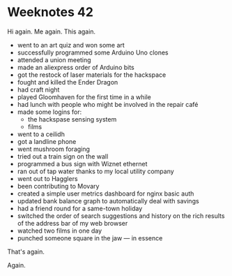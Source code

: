 # Weeknotes 42

Hi again. Me again. This again.

- went to an art quiz and won some art
- successfully programmed some Arduino Uno clones
- attended a union meeting
- made an aliexpress order of Arduino bits
- got the restock of laser materials for the hackspace
- fought and killed the Ender Dragon
- had craft night
- played Gloomhaven for the first time in a while
- had lunch with people who might be involved in the repair café
- made some logins for:
  - the hackspase sensing system
  - films
- went to a ceilidh
- got a landline phone
- went mushroom foraging
- tried out a train sign on the wall
- programmed a bus sign with Wiznet ethernet
- ran out of tap water thanks to my local utility company
- went out to Hagglers
- been contributing to Movary
- created a simple user metrics dashboard for nginx basic auth
- updated bank balance graph to automatically deal with savings
- had a friend round for a same-town holiday
- switched the order of search suggestions and history on the rich results of the address bar of my web browser
- watched two films in one day
- punched someone square in the jaw — in essence

That's again.

Again.
